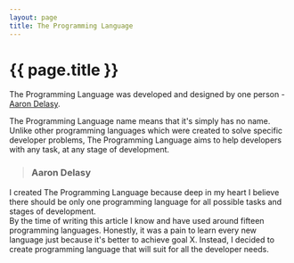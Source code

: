 ```yaml
---
layout: page
title: The Programming Language
---
```


# {{ page.title }}

The Programming Language was developed and designed by one person -
[Aaron Delasy](https://twitter.com/aarondelasy).

The Programming Language name means that it's simply has no name. Unlike other
programming languages which were created to solve specific developer problems,
The Programming Language aims to help developers with any task, at any stage
of development.

> ### Aaron Delasy
  I created The Programming Language because deep in my heart I believe there
  should be only one programming language for all possible tasks and stages
  of development. \
  By the time of writing this article I know and have used around fifteen
  programming languages. Honestly, it was a pain to learn every new language
  just because it's better to achieve goal X. Instead, I decided to create
  programming language that will suit for all the developer needs.
